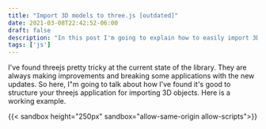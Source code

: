 ```yaml
---
title: "Import 3D models to three.js [outdated]"
date: 2021-03-08T22:42:52-06:00
draft: false
description: "In this post I'm going to explain how to easily import 3D objects to threejs and how to structure a simple scene"
tags: ['js']
---
```


I've found threejs pretty tricky at the current state of the library. They are always making improvements and breaking some applications with the new updates. So here, I"m going to talk about how I've found it's good to structure your threejs application for importing 3D objects. Here is a working example.

{{< sandbox height="250px" sandbox="allow-same-origin allow-scripts">}}
<!DOCTYPE html>
<html>
	<head>
		<style>
			body { margin: 0; }
		</style>
	</head>
	<body>
		<script type="module">
			import * as THREE from 'https://cdn.skypack.dev/pin/three@v0.130.0-WI96Ec9p8dZb5AMcOcgD/mode=imports,min/optimized/three.js';
            import { OrbitControls } from 'https://cdn.skypack.dev/pin/three@v0.130.0-WI96Ec9p8dZb5AMcOcgD/mode=imports,min/unoptimized/examples/jsm/controls/OrbitControls.js';
            import { GLTFLoader } from 'https://cdn.skypack.dev/pin/three@v0.130.0-WI96Ec9p8dZb5AMcOcgD/mode=raw,min/examples/jsm/controls/GLTFLoader.js'

            let camera, scene, renderer, loader, model;

            const delay = 250

            init();
            animate()

            function init () {
                scene = new THREE.Scene();
                camera = new THREE.PerspectiveCamera( 75, window.innerWidth / window.innerHeight, 0.1, 1000 );
                renderer = new THREE.WebGLRenderer({ antialias: true})
                loader = new GLTFLoader();

                renderer.setSize( window.innerWidth, window.innerHeight );
                renderer.setClearColor("#121212")
                document.body.appendChild( renderer.domElement );

                camera.position.z = 3;

                const controls = new OrbitControls(camera, renderer.domElement);

                // ambient light
                const ambientLight = new THREE.AmbientLight ( 0xffffff, 0.2)
                scene.add( ambientLight )

                // point light
                const pointLight = new THREE.PointLight( 0xffffff, 1 );
                pointLight.position.set( 30, 50, 25 );
                scene.add( pointLight );

                window.addEventListener( 'resize', () => {
                    throttle(onWindowResize(), delay)
                } );

                loader.load( '/models/skull_downloadable/scene.gltf', function ( gltf ) {
                    model = gltf.scene
                    scene.add( model );

                }, undefined, function ( error ) {
                    console.error( error );
                } );
            }

            function throttle(callback, limit) {
                console.log('hola')
                let wait = false
                return function () {
                    if (!wait) {
                    callback.apply(null, arguments)
                    wait = true
                    setTimeout(function () {
                        wait = false
                    }, limit)
                    }
                }
            }

            function onWindowResize() {
                camera.aspect = window.innerWidth / window.innerHeight;
                camera.updateProjectionMatrix();
                renderer.setSize( window.innerWidth, window.innerHeight );
            }

            function animate() {
                requestAnimationFrame( animate );
                if (model) {
                    model.rotation.y -= 0.01
                }     
                renderer.render( scene, camera );
            }
		</script>
	</body>
</html>
{{</ sandbox >}}

## Basic Setup

The current version of threejs doesn't require any special tags in the HTML, only the `<script type="module">` tag where we are going to develop the logic of the program.

When using `type="module"` we can use the features of es5 such as `import` so we are going to use them. We have to import `threejs` and `GLTFLoader`. And any other component you use, such as `OrbitControls`. I'm going to define some variables gloablly as I'm assigning them afterwards in the `init()` function. You can extend on the configuration in this function [in the documentation](https://threejs.org/docs/index.html#manual/en/introduction/Creating-a-scene)

{{< highlight js >}}
import * as THREE from 'https://unpkg.com/three@0.126.1/build/three.module.js';
import { GLTFLoader } from 'https://unpkg.com/three/examples/jsm/loaders/GLTFLoader.js'

let camera, scene, renderer, loader, model;

init();
animate()

function init () {
    scene = new THREE.Scene();
    camera = new THREE.PerspectiveCamera( 75, window.innerWidth / window.innerHeight, 0.1, 1000 );
    renderer = new THREE.WebGLRenderer({ antialias: true})
    loader = new GLTFLoader();

    // renderer
    renderer.setSize( window.innerWidth, window.innerHeight );
    renderer.setClearColor("#121212") // set the background color
    document.body.appendChild( renderer.domElement );

    camera.position.z = 3;
}

function animate() {
    requestAnimationFrame( animate );
    renderer.render( scene, camera );
}
{{</ highlight >}}

For adjusting the size when changing resizing the window we have to add an event listener and to change both the aspect ratio and the size of the renderer.

{{< highlight js >}}

function init () {
    // ...
    window.addEventListener('resize', onWindowResize);
}

function onWindowResize() {
    camera.aspect = window.innerWidth / window.innerHeight;
    camera.updateProjectionMatrix();
    renderer.setSize( window.innerWidth, window.innerHeight );
}
{{</ highlight >}}

## Loading object

Now we have to load the object and define the lighting for the scene.

{{< highlight js >}}
function init () {
    // ...

    // ambient light
    const ambientLight = new THREE.AmbientLight ( 0xffffff, 0.2)
    scene.add( ambientLight )

    // point light
    const pointLight = new THREE.PointLight( 0xffffff, 1 );
    pointLight.position.set( 30, 50, 25 );
    scene.add( pointLight );

    loader.load( '/path/to/object.gltf', function ( gltf ) {
        model = gltf.scene // assign the model to the global variable
        scene.add( model );

    }, undefined, function ( error ) {
        console.error( error );
    } );
}
{{</ highlight >}}

## Animation

To add a simple animation rotation to the model we have to add or substract to the rotation of the object in every animation frame, for example. However, there are much more ways of animating and with different purposes.  

{{< highlight js >}}
function animate() {
    requestAnimationFrame( animate );
    if (model) {
        model.rotation.y -= 0.01
    }     
    renderer.render( scene, camera );
}
{{</ highlight >}}

### Complete implementation

You can check to the complete implementation in [this Github gist](https://gist.github.com/DatsGabs/0a5dd2d1a2d8c63b6d8390a84b3434f9). 
